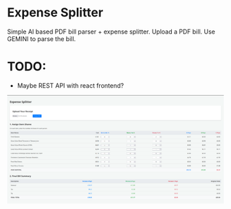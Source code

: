 # Expense Splitter

Simple AI based PDF bill parser + expense splitter.
Upload a PDF bill. Use GEMINI to parse the bill.

# TODO:

- Maybe REST API with react frontend?

![alt text](image.png)